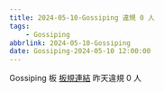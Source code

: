 ```yaml
---
title: 2024-05-10-Gossiping 違規 0 人
tags:
    - Gossiping
abbrlink: 2024-05-10-Gossiping
date: Gossiping-2024-05-10 12:00:00
---
```

Gossiping 板 [板規連結](https://www.ptt.cc/bbs/Gossiping/M.1637425085.A.07D.html)
昨天違規 0 人
